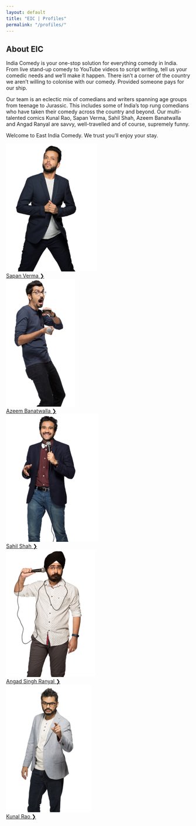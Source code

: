 ```yaml
---
layout: default
title: "EIC | Profiles"
permalink: "/profiles/"
---
```

<!-- 
<ul>
  {% for profile in site.profiles %}
    <li>
      <a href="{{ profile.url }}">{{ profile.title }}</a>
      - {{ profile.headline }}
    </li>
  {% endfor %}
</ul> -->
<div class="container">
	<div class="row mt-5">
		<div class="col-sm-12">
			<!-- <img src="/assets/img/EIC 2.jpg" width="100%" height="100%"> -->
		</div>
	</div>
	<div class="row mt-5">
		<div class="col-sm-6">
			<h2 class="pb-2 text-muted">About EIC</h2>
			<p>India Comedy is your one-stop solution for everything comedy in India. From live stand-up comedy to YouTube videos to script writing, tell us your comedic needs and we’ll make it happen. There isn’t a corner of the country we aren’t willing to colonise with our comedy. Provided someone pays for our ship.</p>
			<p>Our team is an eclectic mix of comedians and writers spanning age groups from teenage to Jurassic. This includes some of India’s top rung comedians who have taken their comedy across the country and beyond. Our multi-talented comics Kunal Rao, Sapan Verma, Sahil Shah, Azeem Banatwalla and Angad Ranyal are savvy, well-travelled and of course, supremely funny.</p>
			<p>Welcome to East India Comedy. We trust you’ll enjoy your stay.</p>
		</div>
	</div>
      <div class="row text-center mt-5">
    	<div class="col-sm-12 team-container">
	    	<div class="eic-team">
	    		<img src="/assets/img/team-eic-Sapan.jpg " height="350">
				<div class="profile-links2 link1"><a href="/profiles/SapanVerma/">Sapan Verma &#10095;</a> </div>
	    	</div>
	    	<div class="eic-team">
	    		<img src="/assets/img/team-eic-Azeem.jpg " height="350">
	    		<div class="profile-links2 link2"><a href="/profiles/AzeemBanatwalla/">Azeem Banatwalla &#10095;</a></div>
	    	</div>
	    	<div class="eic-team">
	    		<img src="/assets/img/team-eic-Sahil.jpg " height="350">
	    		<div class="profile-links2 link3"><a href="/profiles/SahilShah/">Sahil Shah &#10095;</a></div>
	    	</div>
	    	<div class="eic-team">
	    		<img src="/assets/img/team-eic-Angad.jpg " height="350">
	    		<div class="profile-links2 link4"><a href="/profiles/AngadSinghRanyal/">Angad Singh Ranyal &#10095;</a></div>
	    	</div>
	    	<div class="eic-team">
	    		<img src="/assets/img/Kunal 2.jpg " height="350">
	    		<div class="profile-links2 link5"><a href="/profiles/KunalRao/">Kunal Rao &#10095;</a></div>
	    	</div>
    	</div>
    </div>
</div>
  